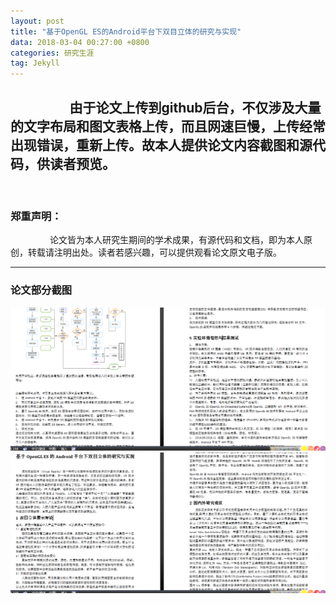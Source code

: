 ```yaml
---
layout: post
title: "基于OpenGL ES的Android平台下双目立体的研究与实现"
data: 2018-03-04 00:27:00 +0800
categories: 研究生涯
tag: Jekyll
---
```




&ensp;&ensp;&ensp;&ensp;&ensp;&ensp;&ensp;&ensp;&ensp;由于论文上传到github后台，不仅涉及大量的文字布局和图文表格上传，而且网速巨慢，上传经常出现错误，重新上传。故本人提供论文内容截图和源代码，供读者预览。
 
---
 
### 郑重声明：
&ensp;&ensp;&ensp;&ensp;&ensp;&ensp;&ensp;&ensp;&ensp;论文皆为本人研究生期间的学术成果，有源代码和文档，即为本人原创，转载请注明出处。读者若感兴趣，可以提供观看论文原文电子版。

---

### 论文部分截图


<img src="/styles/photo/university/基于OpenGL ES的Android平台下双目立体的研究与实现.png" alt="休息厅"><br>
<img src="/styles/photo/university/基于OpenGL ES的Android平台下双目立体的研究与实现2.png" alt="休息厅"><br>
